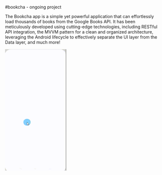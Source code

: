 #bookcha - ongoing project

The Bookcha app is a simple yet powerful application that can effortlessly load thousands of books from the Google Books API. 
It has been meticulously developed using cutting-edge technologies, including RESTful API integration, the MVVM pattern for a clean and organized architecture, leveraging the Android lifecycle to effectively separate the UI layer from the Data layer, and much more!

<img src="https://github.com/devhsb/bookcha-book_app/blob/main/bookcha_preview.gif" width="200" height="400"/>
